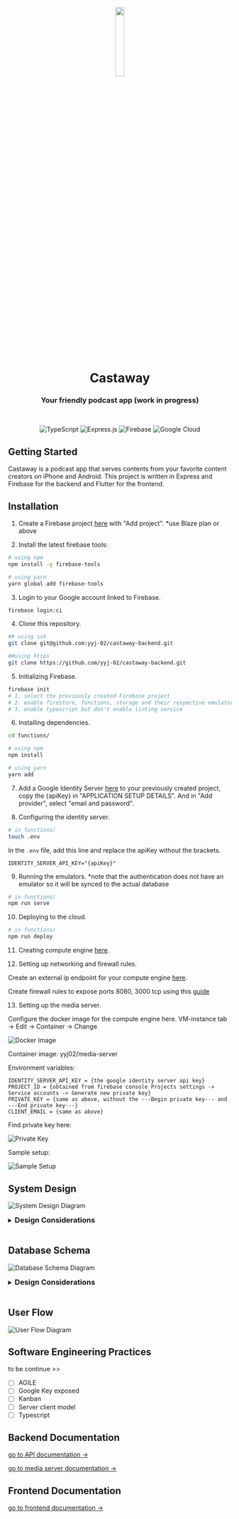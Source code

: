 <p align="center"><img width=20% src="./assets/castaway.png" /></p>

<h1 align="center">
  Castaway
</h1>

<h3 align="center">
  Your friendly podcast app (work in progress)
</h3>

 <br/>

<div align="center">

![TypeScript](https://img.shields.io/badge/typescript-%23007ACC.svg?style=for-the-badge&logo=typescript&logoColor=white)
![Express.js](https://img.shields.io/badge/express.js-%23404d59.svg?style=for-the-badge&logo=express&logoColor=%2361DAFB)
![Firebase](https://img.shields.io/badge/firebase-%23039BE5.svg?style=for-the-badge&logo=firebase)
![Google Cloud](https://img.shields.io/badge/GoogleCloud-%234285F4.svg?style=for-the-badge&logo=google-cloud&logoColor=white)

</div>

## Getting Started

Castaway is a podcast app that serves contents from your favorite content creators on iPhone and Android. This project is written in Express and Firebase for the backend and Flutter for the frontend.

## Installation

1. Create a Firebase project [here](https://console.firebase.google.com/u/0/) with "Add project". \*use Blaze plan or above

2. Install the latest firebase tools:

```bash
# using npm
npm install -g firebase-tools

# using yarn
yarn global add firebase-tools
```

3. Login to your Google account linked to Firebase.

```bash
firebase login:ci
```

4. Clone this repository.

```bash
## using ssh
git clone git@github.com:yyj-02/castaway-backend.git

##using https
git clone https://github.com/yyj-02/castaway-backend.git
```

5. Initializing Firebase.

```bash
firebase init
# 1. select the previously created Firebase project
# 2. enable firestore, functions, storage and their respective emulators
# 3. enable typescript but don't enable linting service
```

6. Installing dependencies.

```bash
cd functions/

# using npm
npm install

# using yarn
yarn add
```

7. Add a Google Identity Server [here](https://console.cloud.google.com/customer-identity) to your previously created project, copy the {apiKey} in "APPLICATION SETUP DETAILS". And in "Add provider", select "email and password".

8. Configuring the identity server.

```bash
# in functions/
touch .env
```

In the `.env` file, add this line and replace the apiKey without the brackets.

```dotenv
IDENTITY_SERVER_API_KEY="{apiKey}"
```

9. Running the emulators. \*note that the authentication does not have an emulator so it will be synced to the actual database

```bash
# in functions/
npm run serve
```

10. Deploying to the cloud.

```bash
# in functions/
npm run deploy
```

11. Creating compute engine [here](https://cloud.google.com/compute).

12. Setting up networking and firewall rules.

Create an external ip endpoint for your compute engine [here](https://cloud.google.com/compute/docs/ip-addresses/reserve-static-external-ip-address).

Create firewall rules to expose ports 8080, 3000 tcp using this [guide](https://www.howtogeek.com/devops/how-to-open-firewall-ports-on-a-gcp-compute-engine-instance/#:~:text=Opening%20Ports%20with%20Firewall%20Rules,to%20allow%20or%20deny%20traffic.)

13. Setting up the media server.

Configure the docker image for the compute engine here. VM-instance tab -> Edit -> Container -> Change

![Docker Image](assets/edit_image.png)

Container image: yyj02/media-server

Environment variables:

```
IDENTITY_SERVER_API_KEY = {the google identity server api key}
PROJECT_ID = {obtained from firebase console Projects settings -> Service accounts -> Generate new private key}
PRIVATE_KEY = {same as above, without the ---Begin private key--- and ---End private key---}
CLIENT_EMAIL = {same as above}
```

Find private key here:

![Private Key](assets/private_key.png)

Sample setup:

![Sample Setup](assets/sample_docker.png)

## System Design

![System Design Diagram](assets/system_design.png)

<details>
<summary><h3 style="display: inline;">Design Considerations</h3></summary>

We have employed [Headless CMS](https://www.contentful.com/r/knowledgebase/what-is-headless-cms/) for our Castaway application for increased flexibility and scalability, especially if we decided to create a web app in the future. Hence, the frontend will communicate with a backend API to exchange information, and render it on the devices. By making the API the single entry point into our backend service also improves security as the clients cannot communicate with the database and storage directly.

Firebase was chosen to be the platform to host the backend due to its wide range of utilities, ranging from [Firestore](https://firebase.google.com/docs/firestore), [Cloud Storage](https://firebase.google.com/docs/storage), [Cloud Messaging](https://firebase.google.com/docs/cloud-messaging/) and [Authentication Service](https://cloud.google.com/identity-platform). This and its security features make rapid prototyping possible, which is advantageous for us as we want to push features fast without worrying about the implementations. 

[REST API](https://www.redhat.com/en/topics/api/what-is-a-rest-api) is used for the different resources, such as the podcasts and users, as they provide a great deal of flexibility and is easier to debug. Besides, the backend code is organized using an architecture similar to the [MVC](https://developer.mozilla.org/en-US/docs/Glossary/MVC). The routers in the `routes/` folder pass the request to the controllers in the `controllers/` folder, which breakdown the http request. Then, the services in the `services/` folder contain the business logic to be used by the controllers. Lastly, the model will provide the data needed to the services. On top of that, all the files will only be responsible for only one resources (e.g. podcasts) to prevent cross-contamination between the resources. All these design considerations are chosen to maximize scalability in the long run, by making the code easier to manage and debug.

As shown in the diagram, Cloud Storage will contain all the files such as audio and image files while the Firestore will contain the information about the users and podcasts. The Cloud Messaging will act as a [signalling server](https://developer.mozilla.org/en-US/docs/Web/API/WebRTC_API/Signaling_and_video_calling) which is essential in establishing a successful [WebRTC](https://webrtc.org/) connection between the clients.

For the livestreaming service, we have decided to use a [Selective Forwarding Unit](https://www.callstats.io/blog/webrtc-architectures-explained-in-5-minutes-or-less#:~:text=Selective%20Forwarding%20Units%20(SFUs)%20are,via%20the%20same%20central%20server.) model. This is chosen to maximize security as the clients are not able to send packages directly to the listeners but have to pass through our server first instead. Another consideration is that by using a SFU server, the workload on the client's device can be reduced as instead of broadcasting to large number of listeners separately using the Mesh model, they only need to send the audio packets to the server once and the server will distribute the packages.
</details>

<br>

## Database Schema

![Database Schema Diagram](assets/database_schema.png)

<details>
<summary><h3 style="display: inline;">Design Considerations</h3></summary>

Firestore is used to store the information about the users and podcasts while Cloud Storage is used to store the files.

One different thing in this schema as compared to convention is that the artist name is stored in both podcasts and users. This is the design choice as if the artist name is only stored in the users database, we need two Firestore calls for each podcast, using more of our limited Firestore credit. Since the artist name will have a lot more reads than writes, we have decided to put it in the podcasts database as well.
</details>

<br>

## User Flow

![User Flow Diagram](assets/user_flow.png)

## Software Engineering Practices

to be continue >>
- [ ] AGILE
- [ ] Google Key exposed
- [ ] Kanban
- [ ] Server client model
- [ ] Typescript

## Backend Documentation

[go to API documentation →](./functions/README.md)

[go to media server documentation →](./media_server/README.md)

## Frontend Documentation

[go to frontend documentation →](https://github.com/yyj-02/castaway-frontend#readme)

